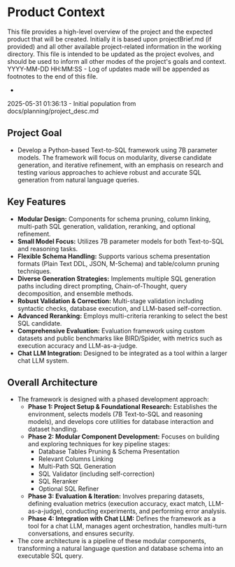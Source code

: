 # Product Context

This file provides a high-level overview of the project and the expected product that will be created. Initially it is based upon projectBrief.md (if provided) and all other available project-related information in the working directory. This file is intended to be updated as the project evolves, and should be used to inform all other modes of the project's goals and context.
YYYY-MM-DD HH:MM:SS - Log of updates made will be appended as footnotes to the end of this file.

*
2025-05-31 01:36:13 - Initial population from docs/planning/project_desc.md

## Project Goal

* Develop a Python-based Text-to-SQL framework using 7B parameter models. The framework will focus on modularity, diverse candidate generation, and iterative refinement, with an emphasis on research and testing various approaches to achieve robust and accurate SQL generation from natural language queries.

## Key Features

*   **Modular Design:** Components for schema pruning, column linking, multi-path SQL generation, validation, reranking, and optional refinement.
*   **Small Model Focus:** Utilizes 7B parameter models for both Text-to-SQL and reasoning tasks.
*   **Flexible Schema Handling:** Supports various schema presentation formats (Plain Text DDL, JSON, M-Schema) and table/column pruning techniques.
*   **Diverse Generation Strategies:** Implements multiple SQL generation paths including direct prompting, Chain-of-Thought, query decomposition, and ensemble methods.
*   **Robust Validation & Correction:** Multi-stage validation including syntactic checks, database execution, and LLM-based self-correction.
*   **Advanced Reranking:** Employs multi-criteria reranking to select the best SQL candidate.
*   **Comprehensive Evaluation:** Evaluation framework using custom datasets and public benchmarks like BIRD/Spider, with metrics such as execution accuracy and LLM-as-a-judge.
*   **Chat LLM Integration:** Designed to be integrated as a tool within a larger chat LLM system.

## Overall Architecture

*   The framework is designed with a phased development approach:
    *   **Phase 1: Project Setup & Foundational Research:** Establishes the environment, selects models (7B Text-to-SQL and reasoning models), and develops core utilities for database interaction and dataset handling.
    *   **Phase 2: Modular Component Development:** Focuses on building and exploring techniques for key pipeline stages:
        *   Database Tables Pruning & Schema Presentation
        *   Relevant Columns Linking
        *   Multi-Path SQL Generation
        *   SQL Validator (including self-correction)
        *   SQL Reranker
        *   Optional SQL Refiner
    *   **Phase 3: Evaluation & Iteration:** Involves preparing datasets, defining evaluation metrics (execution accuracy, exact match, LLM-as-a-judge), conducting experiments, and performing error analysis.
    *   **Phase 4: Integration with Chat LLM:** Defines the framework as a tool for a chat LLM, manages agent orchestration, handles multi-turn conversations, and ensures security.
*   The core architecture is a pipeline of these modular components, transforming a natural language question and database schema into an executable SQL query.